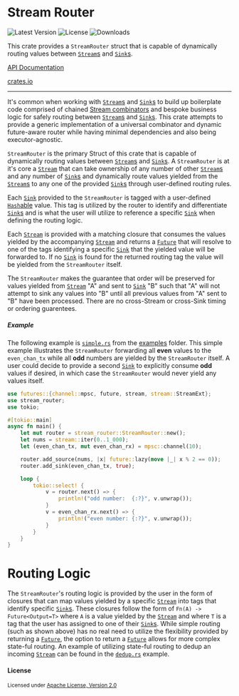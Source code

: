 # Stream Router
![Latest Version](https://img.shields.io/crates/v/stream_router)
![License](https://img.shields.io/crates/l/stream_router)
![Downloads](https://img.shields.io/crates/d/stream_router)

This crate provides a `StreamRouter` struct that is capable of dynamically routing values between [`Stream`s](https://docs.rs/futures/0.3.4/futures/stream/trait.Stream.html) and [`Sink`s](https://docs.rs/futures/0.3.4/futures/sink/trait.Sink.html).

[API Documentation](https://docs.rs/stream_router/0.1.0/stream_router/)

[crates.io](https://crates.io/crates/stream_router)

---

It's common when working with [`Stream`s](https://docs.rs/futures/0.3.4/futures/stream/trait.Stream.html) and [`Sink`s](https://docs.rs/futures/0.3.4/futures/sink/trait.Sink.html) to build up boilerplate code comprised of chained [Stream combinators](https://docs.rs/futures/0.3.4/futures/stream/trait.StreamExt.html) and bespoke business logic for safely 
routing between [`Stream`s](https://docs.rs/futures/0.3.4/futures/stream/trait.Stream.html) and [`Sink`s](https://docs.rs/futures/0.3.4/futures/sink/trait.Sink.html). This crate attempts to provide a generic implementation of
a universal combinator and dynamic future-aware router while having minimal dependencies and also being executor-agnostic.

`StreamRouter` is the primary Struct of this crate that is capable of dynamically routing values between
[`Stream`s](https://docs.rs/futures/0.3.4/futures/stream/trait.Stream.html) and 
[`Sink`s](https://docs.rs/futures/0.3.4/futures/sink/trait.Sink.html). A `StreamRouter` is at it's core a
[`Stream`](https://docs.rs/futures/0.3.4/futures/stream/trait.Stream.html) that can take ownership of any number of 
other [`Stream`s](https://docs.rs/futures/0.3.4/futures/stream/trait.Stream.html) and any number of
[`Sink`s](https://docs.rs/futures/0.3.4/futures/sink/trait.Sink.html) and dynamically route values yielded from the
[`Stream`s](https://docs.rs/futures/0.3.4/futures/stream/trait.Stream.html) to any one of the
provided [`Sink`s](https://docs.rs/futures/0.3.4/futures/sink/trait.Sink.html) through user-defined routing rules. 

Each [`Sink`](https://docs.rs/futures/0.3.4/futures/sink/trait.Sink.html) provided to the `StreamRouter` 
is tagged with a user-defined [`Hash`able](https://doc.rust-lang.org/std/hash/trait.Hash.html) value.
This tag is utilized by the router to identify and differentiate [`Sink`s](https://docs.rs/futures/0.3.4/futures/sink/trait.Sink.html)
and is what the user will utilize to reference a specific [`Sink`](https://docs.rs/futures/0.3.4/futures/sink/trait.Sink.html)
when defining the routing logic.

Each [`Stream`](https://docs.rs/futures/0.3.4/futures/stream/trait.Stream.html) is provided with a matching closure
that consumes the values yielded by the accompanying [`Stream`](https://docs.rs/futures/0.3.4/futures/stream/trait.Stream.html)
and returns a [`Future`](https://docs.rs/futures/0.3.4/futures/prelude/trait.Future.html) that will resolve to one of the tags
identifying a specific [`Sink`](https://docs.rs/futures/0.3.4/futures/sink/trait.Sink.html) that the yielded value will be
forwarded to. If no [`Sink`](https://docs.rs/futures/0.3.4/futures/sink/trait.Sink.html) is found for the returned routing tag
the value will be yielded from the `StreamRouter` itself. 

The `StreamRouter` makes the guarantee that order will be preserved for values yielded from [`Stream`](https://docs.rs/futures/0.3.4/futures/stream/trait.Stream.html)
"A" and sent to [`Sink`](https://docs.rs/futures/0.3.4/futures/sink/trait.Sink.html) "B" such that "A" will not attempt to sink any values into "B" until all
previous values from "A" sent to "B" have been processed. There are no cross-Stream or cross-Sink timing or ordering guarentees. 

##### Example

The following example is [`simple.rs`](https://github.com/BroderickCarlin/stream_router/blob/master/examples/simple.rs)
from the [examples](https://github.com/BroderickCarlin/stream_router/tree/master/examples) folder. This simple example
illustrates the `StreamRouter` forwarding all <b>even</b> values to the `even_chan_tx` while all <b>odd</b> numbers are yielded by
the `StreamRouter` itself. A user could decide to provide a second [`Sink`](https://docs.rs/futures/0.3.4/futures/sink/trait.Sink.html)
to explicitly consume <b>odd</b> values if desired, in which case the `StreamRouter` would never yield any values itself.


```rust
use futures::{channel::mpsc, future, stream, stream::StreamExt};
use stream_router;
use tokio;

#[tokio::main]
async fn main() {
    let mut router = stream_router::StreamRouter::new();
    let nums = stream::iter(0..1_000);
    let (even_chan_tx, mut even_chan_rx) = mpsc::channel(10);

    router.add_source(nums, |x| future::lazy(move |_| x % 2 == 0));
    router.add_sink(even_chan_tx, true);

    loop {
        tokio::select! {
            v = router.next() => {
                println!("odd number:  {:?}", v.unwrap());
            }
            v = even_chan_rx.next() => {
                println!("even number: {:?}", v.unwrap());
            }
        }
    }
}
```

# Routing Logic

The `StreamRouter`'s routing logic is provided by the user in the form of closures that can map values yielded by
a specific [`Stream`](https://docs.rs/futures/0.3.4/futures/stream/trait.Stream.html) into tags that identify
specific [`Sink`s](https://docs.rs/futures/0.3.4/futures/sink/trait.Sink.html). These closures follow the form of
`Fn(A) -> Future<Output=T>` where `A` is a value yielded by the [`Stream`](https://docs.rs/futures/0.3.4/futures/stream/trait.Stream.html) 
and where `T` is a tag that the user has assigned to one of their [`Sink`s](https://docs.rs/futures/0.3.4/futures/sink/trait.Sink.html). 
While simple routing (such as shown above) has no real need to utilize the flexibility provided by returning a
[`Future`](https://docs.rs/futures/0.3.4/futures/prelude/trait.Future.html), the option to return a 
[`Future`](https://docs.rs/futures/0.3.4/futures/prelude/trait.Future.html) allows for more complex state-ful routing. 
An example of utilizing state-ful routing to dedup an incoming [`Stream`](https://docs.rs/futures/0.3.4/futures/stream/trait.Stream.html)
can be found in the [`dedup.rs`](https://github.com/BroderickCarlin/stream_router/blob/master/examples/dedup.rs) example. 

#### License

<sup>
Licensed under <a href="LICENSE">Apache License, Version
2.0</a>
</sup>
